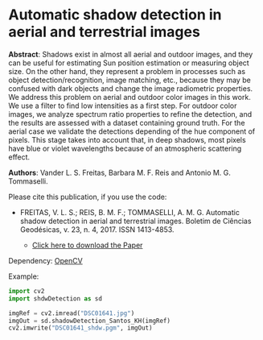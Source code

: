 # Automatic shadow detection in aerial and terrestrial images

**Abstract**: Shadows exist in almost all aerial and outdoor images, and they can be useful for estimating Sun position estimation or measuring object size. On the other hand, they represent a problem in processes such as object detection/recognition, image matching, etc., because they may be confused with dark objects and change the image radiometric properties. We address this problem on aerial and outdoor color images in this work. We use a filter to find low intensities as a first step. For outdoor color images, we analyze spectrum ratio properties to refine the detection, and the results are assessed with a dataset containing ground truth. For the aerial case we validate the detections depending of the hue component of pixels. This stage takes into account that, in deep shadows, most pixels have blue or violet wavelengths because of an atmospheric scattering effect.

**Authors**: Vander L. S. Freitas, Barbara M. F. Reis and Antonio M. G. Tommaselli.

Please cite this publication, if you use the code:

+ FREITAS, V. L. S.; REIS, B. M. F.; TOMMASELLI, A. M. G. Automatic shadow detection in aerial and terrestrial images. Boletim de Ciências Geodésicas, v. 23, n. 4, 2017. ISSN 1413-4853.

  + [Click here to download the Paper](https://revistas.ufpr.br/bcg/article/view/56798/34173)

Dependency: [OpenCV](https://docs.opencv.org/master/d2/de6/tutorial_py_setup_in_ubuntu.html)

Example:

```python
import cv2
import shdwDetection as sd

imgRef = cv2.imread("DSC01641.jpg")
imgOut = sd.shadowDetection_Santos_KH(imgRef)
cv2.imwrite("DSC01641_shdw.pgm", imgOut)
```
